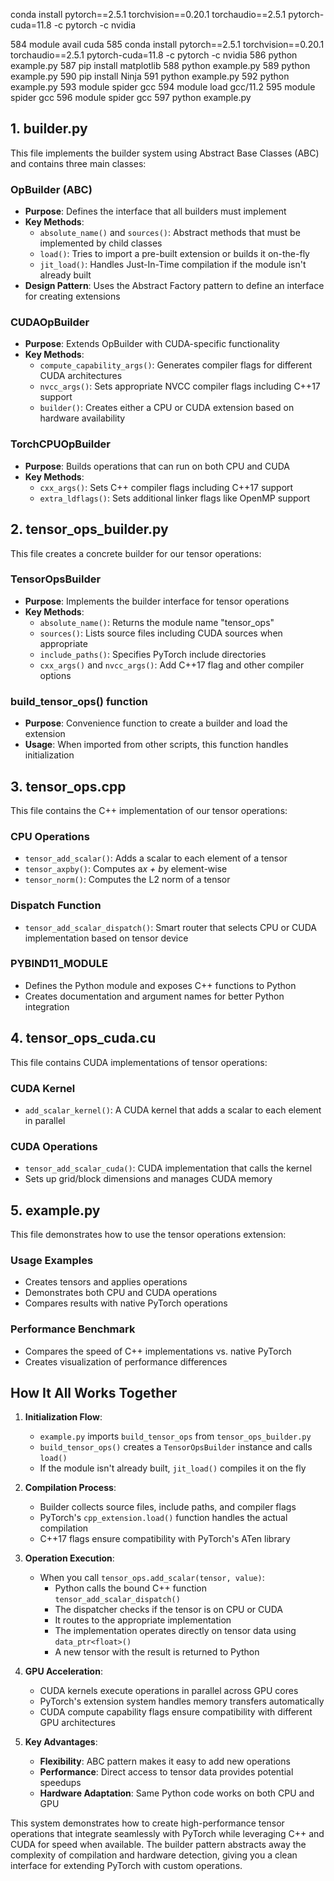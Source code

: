 conda install pytorch==2.5.1 torchvision==0.20.1 torchaudio==2.5.1  pytorch-cuda=11.8 -c pytorch -c nvidia

584  module avail cuda
  585  conda install pytorch==2.5.1 torchvision==0.20.1 torchaudio==2.5.1  pytorch-cuda=11.8 -c pytorch -c nvidia
  586  python example.py 
  587  pip install matplotlib
  588  python example.py 
  589  python example.py 
  590  pip install Ninja
  591  python example.py 
  592  python example.py 
  593  module spider gcc
  594  module load gcc/11.2
  595  module spider gcc
  596  module spider gcc
  597  python example.py 


  
## 1. builder.py

This file implements the builder system using Abstract Base Classes (ABC) and contains three main classes:

### OpBuilder (ABC)
- **Purpose**: Defines the interface that all builders must implement
- **Key Methods**:
  - `absolute_name()` and `sources()`: Abstract methods that must be implemented by child classes
  - `load()`: Tries to import a pre-built extension or builds it on-the-fly
  - `jit_load()`: Handles Just-In-Time compilation if the module isn't already built
- **Design Pattern**: Uses the Abstract Factory pattern to define an interface for creating extensions

### CUDAOpBuilder
- **Purpose**: Extends OpBuilder with CUDA-specific functionality
- **Key Methods**:
  - `compute_capability_args()`: Generates compiler flags for different CUDA architectures
  - `nvcc_args()`: Sets appropriate NVCC compiler flags including C++17 support
  - `builder()`: Creates either a CPU or CUDA extension based on hardware availability

### TorchCPUOpBuilder
- **Purpose**: Builds operations that can run on both CPU and CUDA
- **Key Methods**:
  - `cxx_args()`: Sets C++ compiler flags including C++17 support
  - `extra_ldflags()`: Sets additional linker flags like OpenMP support

## 2. tensor_ops_builder.py

This file creates a concrete builder for our tensor operations:

### TensorOpsBuilder
- **Purpose**: Implements the builder interface for tensor operations
- **Key Methods**:
  - `absolute_name()`: Returns the module name "tensor_ops"
  - `sources()`: Lists source files including CUDA sources when appropriate
  - `include_paths()`: Specifies PyTorch include directories
  - `cxx_args()` and `nvcc_args()`: Add C++17 flag and other compiler options

### build_tensor_ops() function
- **Purpose**: Convenience function to create a builder and load the extension
- **Usage**: When imported from other scripts, this function handles initialization

## 3. tensor_ops.cpp

This file contains the C++ implementation of our tensor operations:

### CPU Operations
- `tensor_add_scalar()`: Adds a scalar to each element of a tensor
- `tensor_axpby()`: Computes a*x + b*y element-wise
- `tensor_norm()`: Computes the L2 norm of a tensor

### Dispatch Function
- `tensor_add_scalar_dispatch()`: Smart router that selects CPU or CUDA implementation based on tensor device

### PYBIND11_MODULE
- Defines the Python module and exposes C++ functions to Python
- Creates documentation and argument names for better Python integration

## 4. tensor_ops_cuda.cu

This file contains CUDA implementations of tensor operations:

### CUDA Kernel
- `add_scalar_kernel()`: A CUDA kernel that adds a scalar to each element in parallel

### CUDA Operations
- `tensor_add_scalar_cuda()`: CUDA implementation that calls the kernel
- Sets up grid/block dimensions and manages CUDA memory

## 5. example.py

This file demonstrates how to use the tensor operations extension:

### Usage Examples
- Creates tensors and applies operations
- Demonstrates both CPU and CUDA operations
- Compares results with native PyTorch operations

### Performance Benchmark
- Compares the speed of C++ implementations vs. native PyTorch
- Creates visualization of performance differences

## How It All Works Together

1. **Initialization Flow**:
   - `example.py` imports `build_tensor_ops` from `tensor_ops_builder.py`
   - `build_tensor_ops()` creates a `TensorOpsBuilder` instance and calls `load()`
   - If the module isn't already built, `jit_load()` compiles it on the fly

2. **Compilation Process**:
   - Builder collects source files, include paths, and compiler flags
   - PyTorch's `cpp_extension.load()` function handles the actual compilation
   - C++17 flags ensure compatibility with PyTorch's ATen library

3. **Operation Execution**:
   - When you call `tensor_ops.add_scalar(tensor, value)`:
     - Python calls the bound C++ function `tensor_add_scalar_dispatch()`
     - The dispatcher checks if the tensor is on CPU or CUDA
     - It routes to the appropriate implementation
     - The implementation operates directly on tensor data using `data_ptr<float>()`
     - A new tensor with the result is returned to Python

4. **GPU Acceleration**:
   - CUDA kernels execute operations in parallel across GPU cores
   - PyTorch's extension system handles memory transfers automatically
   - CUDA compute capability flags ensure compatibility with different GPU architectures

5. **Key Advantages**:
   - **Flexibility**: ABC pattern makes it easy to add new operations
   - **Performance**: Direct access to tensor data provides potential speedups
   - **Hardware Adaptation**: Same Python code works on both CPU and GPU

This system demonstrates how to create high-performance tensor operations that integrate seamlessly with PyTorch while leveraging C++ and CUDA for speed when available. The builder pattern abstracts away the complexity of compilation and hardware detection, giving you a clean interface for extending PyTorch with custom operations.
